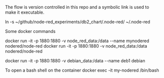 The flow is version controlled in this repo and a symbolic link is used to make it executable.

ln -s ~/github/node-red_experiments/db2_chart/.node-red/  ~/.node-red


Some docker commands

docker run -it -p 1880:1880 -v node_red_data:/data --name mynodered nodered/node-red
docker run -it -p 1880:1880 -v node_red_data:/data nodered/node-red

docker run -it -p 1880:1880 -v debian_data:/data --name deb1 debian

To open a bash shell on the container
docker exec -it my-nodered /bin/bash
